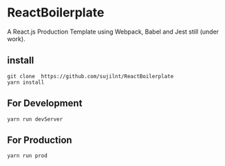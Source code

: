 # ReactBoilerplate
A React.js Production Template using Webpack, Babel and Jest still (under work).

## install
`git clone  https://github.com/sujilnt/ReactBoilerplate`  <br/>
`yarn install`

## For Development
`yarn run devServer`

## For Production 
`yarn run prod `
